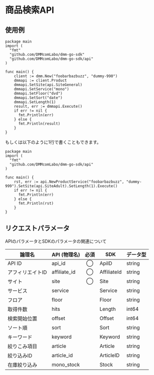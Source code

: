 # 商品検索API
## 使用例

```
package main
import (  
  "fmt"  
  "github.com/DMMcomLabo/dmm-go-sdk"
  "github.com/DMMcomLabo/dmm-go-sdk/api"
)  

func main() {
	client := dmm.New("foobarbazbuzz", "dummy-990")
	dmmapi := client.Product
	dmmapi.SetSite(api.SiteGeneral)
	dmmapi.SetService("mono")
	dmmapi.SetFloor("dvd")
	dmmapi.SetSort("date")
	dmmapi.SetLength(1)
	result, err := dmmapi.Execute()
	if err != nil {
	  fmt.Println(err)
	} else {
	  fmt.Println(result)
	}
}
```

もしくは以下のように1行で書くこともできます。

```
package main
import (
  "fmt"
  "github.com/DMMcomLabo/dmm-go-sdk/api"
)

func main() {
	rst, err := api.NewProductService("foobarbazbuzz", "dummy-999").SetSite(api.SiteAdult).SetLength(1).Execute()
	if err != nil {
	  fmt.Println(err)
	} else {
	  fmt.Println(rst)
	}
}
```

## リクエストパラメータ
APIのパラメータとSDKのパラメータの関連について

| 論理名 | API (物理名) | 必須 | SDK | データ型 |
|---|---|:---:|---|---|
| API ID | api_id | ◯ | ApiID | string |
| アフィリエイトID | affiliate_id | ◯ | AffiliateId | string |
| サイト | site | ◯ | Site | string |
| サービス | service | | Service | string |
| フロア | floor | | Floor | string |
| 取得件数 | hits | | Length | int64 |
| 検索開始位置 | offset | | Offset | int64 |
| ソート順 | sort | | Sort | string |
| キーワード | keyword | | Keyword | string |
| 絞りこみ項目 | article | | Article | string |
| 絞り込みID | article_id | | ArticleID | string |
| 在庫絞り込み | mono_stock | | Stock | string |
